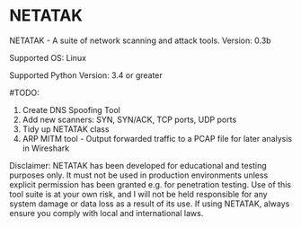# NETATAK
NETATAK - A suite of network scanning and attack tools.
Version: 0.3b

Supported OS: Linux

Supported Python Version:
3.4 or greater

#TODO:
1) Create DNS Spoofing Tool
2) Add new scanners: SYN, SYN/ACK, TCP ports, UDP ports
3) Tidy up NETATAK class
4) ARP MITM tool - Output forwarded traffic to a PCAP file for later analysis in Wireshark

Disclaimer: NETATAK has been developed for educational and testing purposes only.
It must not be used in production environments unless explicit permission has been granted e.g. for penetration testing.
Use of this tool suite is at your own risk, and I will not be held responsible for any system damage or data loss as a result of its use.
If using NETATAK, always ensure you comply with local and international laws.